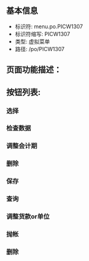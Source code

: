 
## 基本信息

- 标识符: menu.po.PICW1307
- 标识符缩写: PICW1307
- 类型: 虚拟菜单
- 路径: /po/PICW1307

## 页面功能描述：





## 按钮列表:


### 选择



### 检查数据



### 调整会计期



### 删除



### 保存



### 查询



### 调整货款or单位



### 抛帐



### 删除


